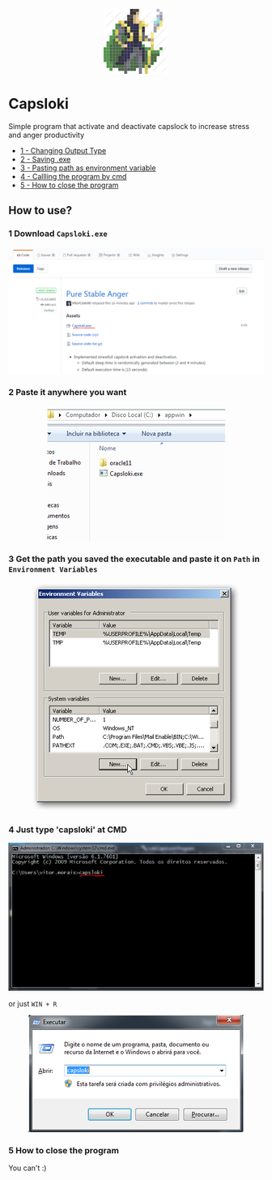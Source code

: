 
<p align="center" >
    <a href="https://www.iconfinder.com/Sakagami">
        <img alt="logo" src="Images/loki.png">
    </a>
</p>

# Capsloki




Simple program that activate and deactivate capslock to increase stress and anger productivity

* [1 - Changing Output Type](#1-Download-```Capsloki.exe```)
* [2 - Saving .exe](#2-Paste-it-anywhere-you-want )
* [3 - Pasting path as environment variable](#3-Get-the-path-you-save-the-executable-and-paste-it-on-'Path'-in-'Environment-Variables')
* [4 - Callling the program by cmd](#4-Just-type-'capsloki'-at-CMD)
* [5 - How to close the program](#5-How-to-close-the-program)




## How to use?

 ### 1 Download ```Capsloki.exe```

![](/Images/releaseExe.PNG)

### 2 Paste it anywhere you want 

<p align="center" >
    <a>
        <img alt="logo" src="/Images/saveSomewhere.PNG">
    </a>
</p>

### 3 Get the path you saved the executable and paste it on ```Path``` in ```Environment Variables```

<p align="center" >
    <a>
        <img alt="logo" src="/Images/path.png">
    </a>
</p>

### 4 Just type 'capsloki' at CMD

<p align="center" >
    <a>
        <img alt="logo" src="/Images/cmdExecution.PNG">
    </a>
</p>

or just ```WIN + R```

<p align="center" >
    <a>
        <img alt="logo" src="/Images/winR.PNG">
    </a>
</p>

### 5 How to close the program
You can't :)
